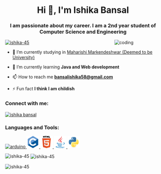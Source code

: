 <h1 align="center">Hi 👋, I'm Ishika Bansal</h1>
<h3 align="center">I am passionate about my career. I am a 2nd year student of Computer Science and Engineering</h3>

<img align="right" alt="coding" width="150" src="https://camo.githubusercontent.com/4aa77ea32aa4d7be626e833b160f3d8923c133cd32c34fefbdc43c8abfcff710/68747470733a2f2f63646e2e6472696262626c652e636f6d2f75736572732f323730343431342f73637265656e73686f74732f373436363930332f6d656469612f62303861623537363331366264343538326665663138396634373163643965352e676966">

<p align="left"> <a href="https://github.com/ryo-ma/github-profile-trophy"><img src="https://github-profile-trophy.vercel.app/?username=ishika-45" alt="ishika-45" /></a> </p>

- 🔭 I’m currently studying in [Maharishi Markendeshwar (Deemed to be University)](https://www.mmumullana.org/)

- 🌱 I’m currently learning **Java and Web development**

- 📫 How to reach me **bansalishika58@gmail.com**

- ⚡ Fun fact **I think I am childish**

<h3 align="left">Connect with me:</h3>
<p align="left">
<a href="https://linkedin.com/in/ishika bansal" target="blank"><img align="center" src="https://raw.githubusercontent.com/rahuldkjain/github-profile-readme-generator/master/src/images/icons/Social/linked-in-alt.svg" alt="ishika bansal" height="30" width="40" /></a>
</p>

<h3 align="left">Languages and Tools:</h3>
<p align="left"> <a href="https://www.arduino.cc/" target="_blank" rel="noreferrer"> <img src="https://cdn.worldvectorlogo.com/logos/arduino-1.svg" alt="arduino" width="40" height="40"/> </a> <a href="https://www.cprogramming.com/" target="_blank" rel="noreferrer"> <img src="https://raw.githubusercontent.com/devicons/devicon/master/icons/c/c-original.svg" alt="c" width="40" height="40"/> </a> <a href="https://www.w3.org/html/" target="_blank" rel="noreferrer"> <img src="https://raw.githubusercontent.com/devicons/devicon/master/icons/html5/html5-original-wordmark.svg" alt="html5" width="40" height="40"/> </a> <a href="https://www.java.com" target="_blank" rel="noreferrer"> <img src="https://raw.githubusercontent.com/devicons/devicon/master/icons/java/java-original.svg" alt="java" width="40" height="40"/> </a> <a href="https://www.python.org" target="_blank" rel="noreferrer"> <img src="https://raw.githubusercontent.com/devicons/devicon/master/icons/python/python-original.svg" alt="python" width="40" height="40"/> </a> </p>

<p><img align="left" src="https://github-readme-stats.vercel.app/api/top-langs?username=ishika-45&show_icons=true&locale=en&layout=compact" alt="ishika-45" /></p>

<p>&nbsp;<img align="center" src="https://github-readme-stats.vercel.app/api?username=ishika-45&show_icons=true&locale=en" alt="ishika-45" /></p>

<p><img align="center" src="https://github-readme-streak-stats.herokuapp.com/?user=ishika-45&" alt="ishika-45" /></p>
